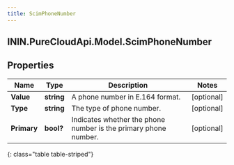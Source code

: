 ```yaml
---
title: ScimPhoneNumber
---
```

## ININ.PureCloudApi.Model.ScimPhoneNumber

## Properties

|Name | Type | Description | Notes|
|------------ | ------------- | ------------- | -------------|
| **Value** | **string** | A phone number in E.164 format. | [optional] |
| **Type** | **string** | The type of phone number. | [optional] |
| **Primary** | **bool?** | Indicates whether the phone number is the primary phone number. | [optional] |
{: class="table table-striped"}


